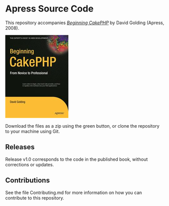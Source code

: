 # Apress Source Code

This repository accompanies [*Beginning CakePHP*](http://www.apress.com/9781430209775) by David Golding (Apress, 2008).

![Cover image](9781430209775.jpg)

Download the files as a zip using the green button, or clone the repository to your machine using Git.

## Releases

Release v1.0 corresponds to the code in the published book, without corrections or updates.

## Contributions

See the file Contributing.md for more information on how you can contribute to this repository.

